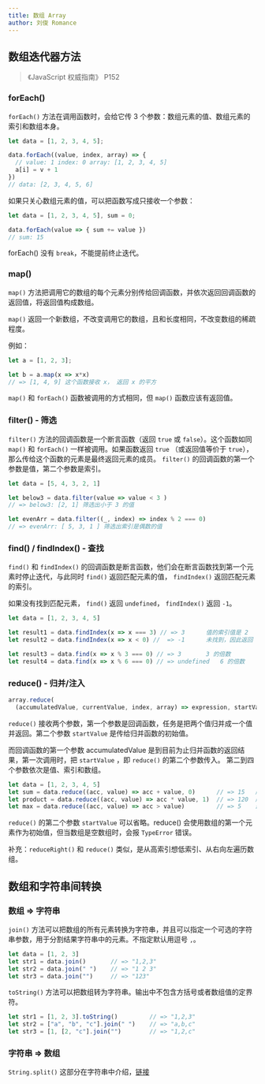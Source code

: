 ```yaml
---
title: 数组 Array
author: 刘俊 Romance
---
```


## 数组迭代器方法

> 《JavaScript 权威指南》 P152

### forEach()

`forEach()` 方法在调用函数时，会给它传 3 个参数：数组元素的值、数组元素的索引和数组本身。

```js
let data = [1, 2, 3, 4, 5];

data.forEach((value, index, array) => {
  // value: 1 index: 0 array: [1, 2, 3, 4, 5]
  a[i] = v + 1
})
// data: [2, 3, 4, 5, 6]
```

如果只关心数组元素的值，可以把函数写成只接收一个参数：

```js
let data = [1, 2, 3, 4, 5], sum = 0;

data.forEach(value => { sum += value })
// sum: 15
```

forEach() 没有 `break`，不能提前终止迭代。

### map()

`map()` 方法把调用它的数组的每个元素分别传给回调函数，并依次返回回调函数的返回值，将返回值构成数组。

`map()` 返回一个新数组，不改变调用它的数组，且和长度相同，不改变数组的稀疏程度。

例如：

```js
let a = [1, 2, 3];

let b = a.map(x => x*x)
// => [1, 4, 9] 这个函数接收 x， 返回 x 的平方
```

`map()` 和 `forEach()` 函数被调用的方式相同，但 `map()` 函数应该有返回值。

### filter() - 筛选

`filter()` 方法的回调函数是一个断言函数（返回 `true` 或 `false`）。这个函数如同 `map()` 和 `forEach()` 一样被调用。如果函数返回 `true` （或返回值等价于 `true`），那么传给这个函数的元素是最终返回元素的成员。
`filter()` 的回调函数的第一个参数是值，第二个参数是索引。

```js
let data = [5, 4, 3, 2, 1]

let below3 = data.filter(value => value < 3 )
// => below3: [2, 1] 筛选出小于 3 的值

let evenArr = data.filter((_, index) => index % 2 === 0)
// => evenArr: [ 5, 3, 1 ] 筛选出索引是偶数的值
```

### find() / findIndex() - 查找

`find()` 和 `findIndex()` 的回调函数是断言函数，他们会在断言函数找到第一个元素时停止迭代，与此同时 `find()` 返回匹配元素的值， `findIndex()` 返回匹配元素的索引。

如果没有找到匹配元素， `find()` 返回 `undefined`， `findIndex()` 返回 `-1`。

```js
let data = [1, 2, 3, 4, 5]

let result1 = data.findIndex(x => x === 3) // => 3      值的索引值是 2
let result2 = data.findIndex(x => x < 0) //  => -1      未找到，因此返回 -1

let result3 = data.find(x => x % 3 === 0) // => 3       3 的倍数
let result4 = data.find(x => x % 6 === 0) // => undefined   6 的倍数
```

### reduce() - 归并/注入

```js
array.reduce(
  (accumulatedValue, currentValue, index, array) => expression, startValue)
```

`reduce()` 接收两个参数，第一个参数是回调函数，任务是把两个值归并成一个值并返回。第二个参数 `startValue` 是传给归并函数的初始值。

而回调函数的第一个参数 accumulatedValue 是到目前为止归并函数的返回结果，第一次调用时，把 `startValue` ，即 `reduce()` 的第二个参数传入。
第二到四个参数依次是值、索引和数组。

```js
let data = [1, 2, 3, 4, 5]
let sum = data.reduce((acc, value) => acc + value, 0)      // => 15   所有值之和
let product = data.reduce((acc, value) => acc * value, 1)  // => 120  所有值之积
let max = data.reduce((acc, value) => acc > value)         // => 5    最大值
```

`reduce()` 的第二个参数 `startValue` 可以省略。reduce() 会使用数组的第一个元素作为初始值，但当数组是空数组时，会报 `TypeError` 错误。

补充：`reduceRight()` 和 `reduce()` 类似，是从高索引想低索引、从右向左遍历数组。

## 数组和字符串间转换

### 数组 => 字符串

`join()` 方法可以把数组的所有元素转换为字符串，并且可以指定一个可选的字符串参数，用于分割结果字符串中的元素。不指定默认用逗号 `,`。

```js
let data = [1, 2, 3]
let str1 = data.join()       // => "1,2,3"
let str2 = data.join(" ")    // => "1 2 3"
let str3 = data.join("")     // => "123"
```

`toString()` 方法可以把数组转为字符串。输出中不包含方括号或者数组值的定界符。

```js
let str1 = [1, 2, 3].toString()         // => "1,2,3"
let str2 = ["a", "b", "c"].join(" ")    // => "a,b,c"
let str3 = [1, [2, "c"].join("")        // => "1,2,c"
```

### 字符串 => 数组

`String.split()` 这部分在字符串中介绍，[链接](https://developer.mozilla.org/zh-CN/docs/Web/JavaScript/Reference/Global_Objects/String/split)
